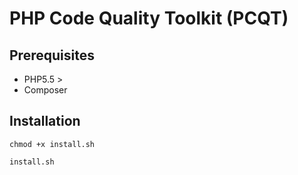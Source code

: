 # PHP Code Quality Toolkit (PCQT)

## Prerequisites
* PHP5.5 >
* Composer

## Installation
`chmod +x install.sh`

`install.sh`
